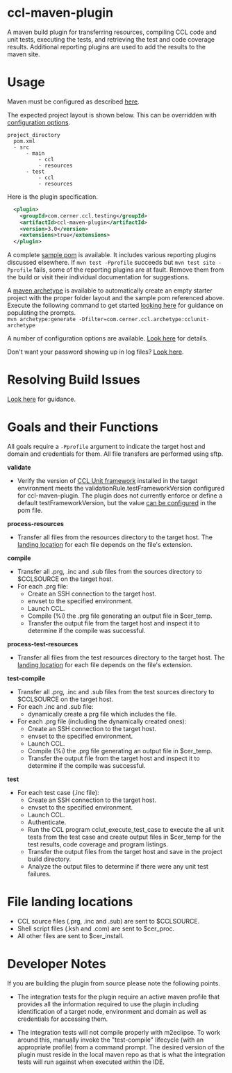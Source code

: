 # ccl-maven-plugin

A maven build plugin for transferring resources, compiling CCL code and unit tests, executing the tests, and retrieving the test and code coverage results. 
Additional reporting plugins are used to add the results to the maven site.

Usage
===
Maven must be configured as described [here][configure-maven].

The expected project layout is shown below. This can be overridden with [configuration options][configuration options].
```text
project_directory
  pom.xml
  - src
      - main
          - ccl
          - resources
      - test      
          - ccl
          - resources
```
Here is the plugin specification.
```xml
  <plugin>
    <groupId>com.cerner.ccl.testing</groupId>
    <artifactId>ccl-maven-plugin</artifactId>
    <version>3.0</version>
    <extensions>true</extensions>
  </plugin>
```

A complete [sample pom][sample pom] is available. It includes various reporting plugins discussed elsewhere. If `mvn test -Pprofile` succeeds 
but `mvn test site -Pprofile` fails, some of the reporting plugins are at fault. Remove them from the build or visit their 
individual documentation for suggestions.

A [maven archetype][maven archetype] is available to automatically create an empty starter project with the proper folder layout and the sample pom referenced above. 
Execute the following command to get started [looking here][archetype usage] for guidance on populating the prompts.   
`mvn archetype:generate -Dfilter=com.cerner.ccl.archetype:cclunit-archetype`  


A number of configuration options are available. [Look here][configuration options] for details.

Don't want your password showing up in log files? [Look here](doc/PASSWORDLOGGING.md).

Resolving Build Issues
===
[Look here][build issues] for guidance.

Goals and their Functions
===
All goals require a `-Pprofile` argument to indicate the target host and domain and credentials for them. All file transfers are performed using sftp.

**validate**
- Verify the version of [CCL Unit framework][ccl-unit-framework] installed in the target environment meets the validationRule.testFrameworkVersion configured 
for ccl-maven-plugin. The plugin does not currently enforce or define a default testFrameworkVersion, 
but the value [can be configured][configuration options] in the pom file. 

**process-resources**
- Transfer all files from the resources directory to the target host. The [landing location][landing location] for each file depends on the file's extension. 

**compile** 
- Transfer all .prg, .inc and .sub files from the sources directory to $CCLSOURCE on the target host.
- For each .prg file:
  - Create an SSH connection to the target host.
  - envset to the specified environment.
  - Launch CCL.
  - Compile (%i) the .prg file generating an output file in $cer_temp.
  - Transfer the output file from the target host and inspect it to determine if the compile was successful. 

**process-test-resources**
- Transfer all files from the test resources directory to the target host. The [landing location][landing location] for each file depends on the file's extension.

**test-compile** 
- Transfer all .prg, .inc and .sub files from the test sources directory to $CCLSOURCE on the target host.
- For each .inc and .sub file:
  - dynamically create a prg file which includes the file.
- For each .prg file (including the dynamically created ones):
  - Create an SSH connection to the target host.
  - envset to the specified environment.
  - Launch CCL.
  - Compile (%i) the .prg file generating an output file in $cer_temp.
  - Transfer the output file from the target host and inspect it to determine if the compile was successful. 


**test** 
- For each test case (.inc file):
  - Create an SSH connection to the target host.
  - envset to the specified environment.
  - Launch CCL.
  - Authenticate. 
  - Run the CCL program cclut_execute_test_case to execute the all unit tests from the test case and create output files in $cer_temp for the 
  test results, code coverage and program listings.
  - Transfer the output files from the target host and save in the project build directory.
  - Analyze the output files to determine if there were any unit test failures.


File landing locations
===
 - CCL source files (.prg, .inc and .sub) 
are sent to $CCLSOURCE. 
 - Shell script files (.ksh and .com) are sent to $cer_proc. 
 - All other files are sent to $cer_install.




Developer Notes
===
If you are building the plugin from source please note the following points.

- The integration tests for the plugin require an active maven profile that provides all the information 
required to use the plugin including identification of a target node, environment and domain as well as credentials for accessing them.

- The integration tests will not compile properly with m2eclipse. To work around this, manually invoke the "test-compile" lifecycle (with an appropriate profile)
from a command prompt. The desired version of the plugin must reside in the local maven repo as that is what the integration tests will run against when executed within the IDE.

[configure-maven]:../doc/CONFIGUREMAVEN.md
[configuration options]:doc/CONFIGURATIONOPTIONS.md
[maven archetype]:https://maven.apache.org/guides/introduction/introduction-to-archetypes.html
[ccl-unit-framework]:https://github.com/cerner/cclunit-framework
[archetype usage]: ../archetype/ARCHETYPEUSAGE.md
[landing location]:#file-landing-locations
[build issues]:doc/BUILDISSUES.md
[sample pom]:doc/SAMPLEPOM.md